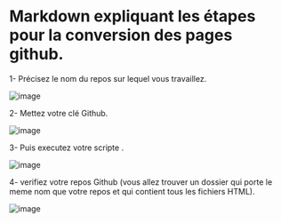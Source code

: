 # Markdown expliquant les étapes pour la conversion des pages github.

1- Précisez le nom du repos sur lequel vous travaillez.

![image](https://github.com/kplr-training/github-process/assets/123748165/5c4db03b-19b2-4467-8998-4f91035c89f6)

2- Mettez votre clé Github.

![image](https://github.com/kplr-training/github-process/assets/123748165/07a7246c-064a-4336-b5f2-1cb28bad9f4d)

3- Puis executez votre scripte .

![image](https://github.com/kplr-training/github-process/assets/123748165/d4fd47a5-07a8-45ba-8438-e3ce03665f38)

4- verifiez votre repos Github (vous allez trouver un dossier qui porte le meme nom que votre repos et qui contient tous les fichiers HTML).

![image](https://github.com/kplr-training/github-process/assets/123748165/a38a3849-4e1b-4da3-a6a9-b8c6020140ae)
